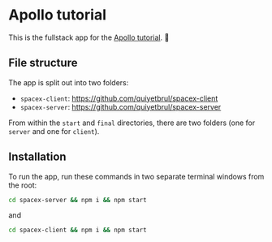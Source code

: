 # Apollo tutorial

This is the fullstack app for the [Apollo tutorial](http://apollographql.com/docs/tutorial/introduction.html). 🚀

## File structure

The app is split out into two folders:
- `spacex-client`: https://github.com/quiyetbrul/spacex-client
- `spacex-server`: https://github.com/quiyetbrul/spacex-server

From within the `start` and `final` directories, there are two folders (one for `server` and one for `client`).

## Installation

To run the app, run these commands in two separate terminal windows from the root:

```bash
cd spacex-server && npm i && npm start
```

and

```bash
cd spacex-client && npm i && npm start
```
